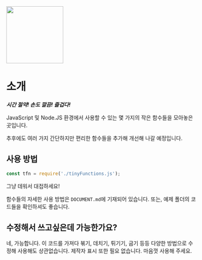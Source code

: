 <div>
<img src="https://user-images.githubusercontent.com/53488838/90651212-b8584680-e277-11ea-8a7b-b281069056ed.png" height="150">
</div>

# 소개
***시간 절약! 손도 깔끔! 즐겁다!***

JavaScript 및 Node.JS 환경에서 사용할 수 있는 몇 가지의 작은 함수들을 모아놓은 곳입니다.

추후에도 여러 가지 간단하지만 편리한 함수들을 추가해 개선해 나갈 예정입니다.


## 사용 방법
``` js
const tfn = require('./tinyFunctions.js');
```
그냥 데워서 대접하세요!

함수들의 자세한 사용 방법은 `DOCUMENT.md`에 기재되어 있습니다. 또는, 예제 폴더의 코드들을 확인하셔도 좋습니다.


## 수정해서 쓰고싶은데 가능한가요?
네, 가능합니다. 이 코드를 가져다 볶기, 데치기, 튀기기, 굽기 등등 다양한 방법으로 수정해 사용해도 상관없습니다. 제작자 표시 또한 필요 없습니다. 마음껏 사용해 주세요.